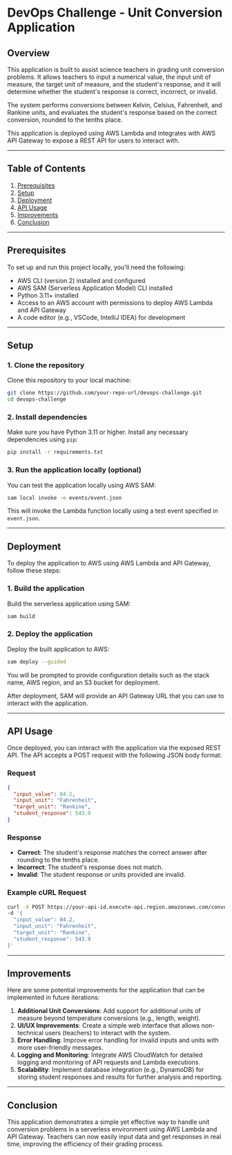 # DevOps Challenge - Unit Conversion Application

## Overview
This application is built to assist science teachers in grading unit conversion problems. It allows teachers to input a numerical value, the input unit of measure, the target unit of measure, and the student's response, and it will determine whether the student's response is correct, incorrect, or invalid.

The system performs conversions between Kelvin, Celsius, Fahrenheit, and Rankine units, and evaluates the student's response based on the correct conversion, rounded to the tenths place.

This application is deployed using AWS Lambda and integrates with AWS API Gateway to expose a REST API for users to interact with.

---

## Table of Contents
1. [Prerequisites](#prerequisites)
2. [Setup](#setup)
3. [Deployment](#deployment)
4. [API Usage](#api-usage)
5. [Improvements](#improvements)
6. [Conclusion](#conclusion)

---

## Prerequisites
To set up and run this project locally, you'll need the following:

- AWS CLI (version 2) installed and configured
- AWS SAM (Serverless Application Model) CLI installed
- Python 3.11+ installed
- Access to an AWS account with permissions to deploy AWS Lambda and API Gateway
- A code editor (e.g., VSCode, IntelliJ IDEA) for development

---

## Setup

### 1. Clone the repository
Clone this repository to your local machine:
```bash
git clone https://github.com/your-repo-url/devops-challenge.git
cd devops-challenge
```

### 2. Install dependencies
Make sure you have Python 3.11 or higher. Install any necessary dependencies using `pip`:
```bash
pip install -r requirements.txt
```

### 3. Run the application locally (optional)
You can test the application locally using AWS SAM:
```bash
sam local invoke -e events/event.json
```
This will invoke the Lambda function locally using a test event specified in `event.json`.

---

## Deployment

To deploy the application to AWS using AWS Lambda and API Gateway, follow these steps:

### 1. Build the application
Build the serverless application using SAM:
```bash
sam build
```

### 2. Deploy the application
Deploy the built application to AWS:
```bash
sam deploy --guided
```
You will be prompted to provide configuration details such as the stack name, AWS region, and an S3 bucket for deployment.

After deployment, SAM will provide an API Gateway URL that you can use to interact with the application.

---

## API Usage

Once deployed, you can interact with the application via the exposed REST API. The API accepts a POST request with the following JSON body format:

### Request
```json
{
  "input_value": 84.2,
  "input_unit": "Fahrenheit",
  "target_unit": "Rankine",
  "student_response": 543.9
}
```

### Response
- **Correct**: The student's response matches the correct answer after rounding to the tenths place.
- **Incorrect**: The student's response does not match.
- **Invalid**: The student response or units provided are invalid.

### Example cURL Request
```bash
curl -X POST https://your-api-id.execute-api.region.amazonaws.com/convert \
-d '{
  "input_value": 84.2,
  "input_unit": "Fahrenheit",
  "target_unit": "Rankine",
  "student_response": 543.9
}'
```

---

## Improvements
Here are some potential improvements for the application that can be implemented in future iterations:

1. **Additional Unit Conversions**: Add support for additional units of measure beyond temperature conversions (e.g., length, weight).
2. **UI/UX Improvements**: Create a simple web interface that allows non-technical users (teachers) to interact with the system.
3. **Error Handling**: Improve error handling for invalid inputs and units with more user-friendly messages.
4. **Logging and Monitoring**: Integrate AWS CloudWatch for detailed logging and monitoring of API requests and Lambda executions.
5. **Scalability**: Implement database integration (e.g., DynamoDB) for storing student responses and results for further analysis and reporting.

---

## Conclusion
This application demonstrates a simple yet effective way to handle unit conversion problems in a serverless environment using AWS Lambda and API Gateway. Teachers can now easily input data and get responses in real time, improving the efficiency of their grading process.
